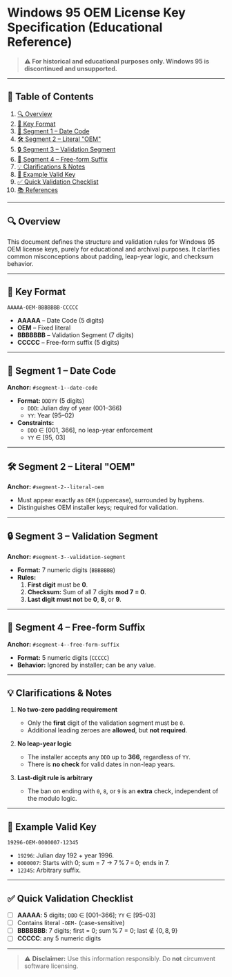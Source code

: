 # Windows 95 OEM License Key Specification (Educational Reference)

> **⚠️ For historical and educational purposes only. Windows 95 is discontinued and unsupported.**

---

## 📑 Table of Contents

1. [🔍 Overview](#overview)
2. [🔑 Key Format](#key-format)
3. [📅 Segment 1 – Date Code](#segment-1--date-code)
4. [🛠️ Segment 2 – Literal "OEM"](#segment-2--literal-oem)
5. [🔒 Segment 3 – Validation Segment](#segment-3--validation-segment)
6. [📝 Segment 4 – Free-form Suffix](#segment-4--free-form-suffix)
7. [💡 Clarifications & Notes](#clarifications--notes)
8. [📌 Example Valid Key](#example-valid-key)
9. [✅ Quick Validation Checklist](#quick-validation-checklist)
10. [📚 References](#references)

---

## 🔍 Overview

This document defines the structure and validation rules for Windows 95 OEM license keys, purely for educational and archival purposes. It clarifies common misconceptions about padding, leap-year logic, and checksum behavior.

---

## 🔑 Key Format

```
AAAAA-OEM-BBBBBBB-CCCCC
```

- **AAAAA** – Date Code (5 digits)
- **OEM** – Fixed literal
- **BBBBBBB** – Validation Segment (7 digits)
- **CCCCC** – Free-form suffix (5 digits)

---

## 📅 Segment 1 – Date Code

**Anchor:** `#segment-1--date-code`

- **Format:** `DDDYY` (5 digits)
  - `DDD`: Julian day of year (001–366)
  - `YY`: Year (95–02)
- **Constraints:**
  - `DDD` ∈ [001, 366], no leap-year enforcement
  - `YY` ∈ [95, 03]

---

## 🛠️ Segment 2 – Literal "OEM"

**Anchor:** `#segment-2--literal-oem`

- Must appear exactly as `OEM` (uppercase), surrounded by hyphens.
- Distinguishes OEM installer keys; required for validation.

---

## 🔒 Segment 3 – Validation Segment

**Anchor:** `#segment-3--validation-segment`

- **Format:** 7 numeric digits (`BBBBBBB`)
- **Rules:**
  1. **First digit** must be **0**.
  2. **Checksum:** Sum of all 7 digits **mod 7 = 0**.
  3. **Last digit** **must not** be **0**, **8**, or **9**.

---

## 📝 Segment 4 – Free-form Suffix

**Anchor:** `#segment-4--free-form-suffix`

- **Format:** 5 numeric digits (`CCCCC`)
- **Behavior:** Ignored by installer; can be any value.

---

## 💡 Clarifications & Notes

1. **No two-zero padding requirement**
   - Only the **first** digit of the validation segment must be `0`.
   - Additional leading zeroes are **allowed**, but **not required**.

2. **No leap-year logic**
   - The installer accepts any `DDD` up to **366**, regardless of `YY`.
   - There is **no check** for valid dates in non-leap years.

3. **Last-digit rule is arbitrary**
   - The ban on ending with `0`, `8`, or `9` is an **extra** check, independent of the modulo logic.

---

## 📌 Example Valid Key

```
19296-OEM-0000007-12345
```

- `19296`: Julian day 192 + year 1996.
- `0000007`: Starts with 0; sum = 7 → 7 % 7 = 0; ends in 7.
- `12345`: Arbitrary suffix.

---

## ✅ Quick Validation Checklist

- [ ] **AAAAA**: 5 digits; `DDD` ∈ [001–366]; `YY` ∈ [95–03]
- [ ] Contains literal `-OEM-` (case-sensitive)
- [ ] **BBBBBBB**: 7 digits; first = 0; sum % 7 = 0; last ∉ {0, 8, 9}
- [ ] **CCCCC**: any 5 numeric digits

---

> ⚠️ **Disclaimer:** Use this information responsibly. Do **not** circumvent software licensing.
